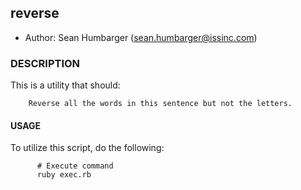 ## reverse

* Author:  Sean Humbarger (sean.humbarger@issinc.com)

### DESCRIPTION
This is a utility that should:

        Reverse all the words in this sentence but not the letters.

#### USAGE
To utilize this script, do the following:

          # Execute command
          ruby exec.rb
